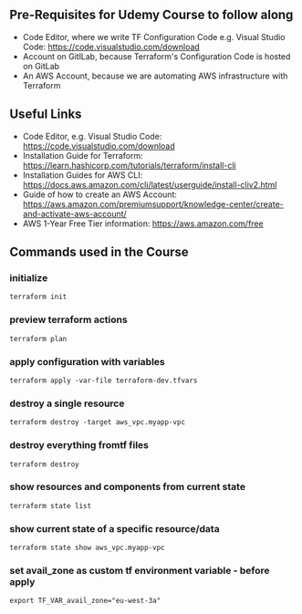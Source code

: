 ## Pre-Requisites for Udemy Course to follow along
- Code Editor, where we write TF Configuration Code e.g. Visual Studio Code: https://code.visualstudio.com/download
- Account on GitlLab, because Terraform's Configuration Code is hosted on GitLab
- An AWS Account, because we are automating AWS infrastructure with Terraform


## Useful Links
- Code Editor, e.g. Visual Studio Code: https://code.visualstudio.com/download
- Installation Guide for Terraform: https://learn.hashicorp.com/tutorials/terraform/install-cli
- Installation Guides for AWS CLI: https://docs.aws.amazon.com/cli/latest/userguide/install-cliv2.html
- Guide of how to create an AWS Account: https://aws.amazon.com/premiumsupport/knowledge-center/create-and-activate-aws-account/
- AWS 1-Year Free Tier information: https://aws.amazon.com/free


## Commands used in the Course

### initialize

    terraform init

### preview terraform actions

    terraform plan

### apply configuration with variables

    terraform apply -var-file terraform-dev.tfvars

### destroy a single resource

    terraform destroy -target aws_vpc.myapp-vpc

### destroy everything fromtf files

    terraform destroy

### show resources and components from current state

    terraform state list

### show current state of a specific resource/data

    terraform state show aws_vpc.myapp-vpc    

### set avail_zone as custom tf environment variable - before apply

    export TF_VAR_avail_zone="eu-west-3a"
